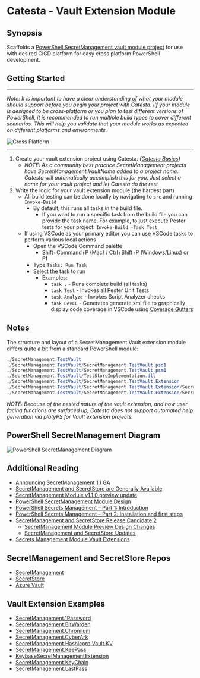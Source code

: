 # Catesta - Vault Extension Module

## Synopsis

Scaffolds a [PowerShell SecretManagement vault module project](https://github.com/PowerShell/SecretManagement) for use with desired CICD platform for easy cross platform PowerShell development.

## Getting Started

-------------------

*Note: It is important to have a clear understanding of what your module should support before you begin your project with Catesta. IIf your module is designed to be cross-platform or you plan to test different versions of PowerShell, it is recommended to run multiple build types to cover different scenarios. This will help you validate that your module works as expected on different platforms and environments.*

![Cross Platform](https://img.shields.io/badge/Builds-Windows%20PowerShell%20%7C%20Windows%20pwsh%20%7C%20Linux%20%7C%20MacOS-lightgrey)

-------------------

1. Create your vault extension project using Catesta. *([Catesta Basics](../Catesta-Basics.md))*
    * *NOTE: As a community best practice SecretManagement projects have SecretManagement.VaultName added to a project name. Catesta will automatically accomplish this for you. Just select a name for your vault project and let Catesta do the rest*
1. Write the logic for your vault extension module (the hardest part)
    * All build testing can be done locally by navigating to `src` and running `Invoke-Build`
        * By default, this runs all tasks in the build file.
            * If you want to run a specific task from the build file you can provide the task name. For example, to just execute Pester tests for your project: `Invoke-Build -Task Test`
    * If using VSCode as your primary editor you can use VSCode tasks to perform various local actions
        * Open the VSCode Command palette
            * Shift+Command+P (Mac) / Ctrl+Shift+P (Windows/Linux) or F1
        * Type `Tasks: Run Task`
        * Select the task to run
            * Examples:
                * `task .` - Runs complete build (all tasks)
                * `task Test` - Invokes all Pester Unit Tests
                * `task Analyze` - Invokes Script Analyzer checks
                * `task DevCC` - Generates generate xml file to graphically display code coverage in VSCode using [Coverage Gutters](https://marketplace.visualstudio.com/items?itemName=ryanluker.vscode-coverage-gutters)

## Notes

The structure and layout of a SecretManagement Vault extension module differs quite a bit from a standard PowerShell module:

```powershell
./SecretManagement.TestVault
./SecretManagement.TestVault/SecretManagement.TestVault.psd1
./SecretManagement.TestVault/SecretManagement.TestVault.psm1
./SecretManagement.TestVault/TestStoreImplementation.dll
./SecretManagement.TestVault/SecretManagement.TestVault.Extension
./SecretManagement.TestVault/SecretManagement.TestVault.Extension/SecretManagement.TestVault.Extension.psd1
./SecretManagement.TestVault/SecretManagement.TestVault.Extension/SecretManagement.TestVault.Extension.psm1
```

*NOTE: Because of the nested nature of the vault extension, and how user facing functions are surfaced up, Catesta does not support automated help generation via platyPS for Vault extension projects.*

## PowerShell SecretManagement Diagram

![PowerShell SecretManagement Diagram](/assets/powershell_secretmanagement_diagram.png)

## Additional Reading

* [Announcing SecretManagement 1.1 GA](https://devblogs.microsoft.com/powershell/announcing-secretmanagement-1-1-ga/)
* [SecretManagement and SecretStore are Generally Available](https://devblogs.microsoft.com/powershell/secretmanagement-and-secretstore-are-generally-available/)
* [SecretManagement Module v1.1.0 preview update](https://devblogs.microsoft.com/powershell/secretmanagement-module-v1-1-0-preview-update/)
* [PowerShell SecretManagement Module Design](https://github.com/PowerShell/SecretManagement/blob/main/Docs/DesignDoc.md)
* [PowerShell Secrets Management – Part 1: Introduction](https://www.powershell.co.at/powershell-secrets-management-part-1-introduction/)
* [PowerShell Secrets Management – Part 2: Installation and first steps](https://www.powershell.co.at/powershell-secrets-management-part-2-installation-and-first-steps/)
* [SecretManagement and SecretStore Release Candidate 2](https://devblogs.microsoft.com/powershell/secretmanagement-and-secretstore-release-candidate-2/)
    * [SecretManagement Module Preview Design Changes](https://devblogs.microsoft.com/powershell/secretmanagement-module-preview-design-changes/)
    * [SecretManagement and SecretStore Updates](https://devblogs.microsoft.com/powershell/secretmanagement-and-secretstore-updates-2/)
* [Secrets Management Module Vault Extensions](https://devblogs.microsoft.com/powershell/secrets-management-module-vault-extensions/)

## SecretManagement and SecretStore Repos

* [SecretManagement](https://github.com/PowerShell/SecretManagement)
* [SecretStore](https://github.com/PowerShell/SecretStore)
* [Azure Vault](https://github.com/PowerShell/SecretManagement/blob/main/ExtensionModules/AKVaultScript/AKVaultScript.Extension/AKVaultScript.Extension.psm1)

## Vault Extension Examples

* [SecretManagement.1Password](https://github.com/cdhunt/SecretManagement.1Password)
* [SecretManagement.BitWarden](https://github.com/Gaspack/SecretManagement.BitWarden)
* [SecretManagement.Chromium](https://github.com/JustinGrote/SecretManagement.Chromium)
* [SecretManagement.CyberArk](https://github.com/aaearon/SecretManagement.CyberArk)
* [SecretManagement.Hashicorp.Vault.KV](https://github.com/joshcorr/SecretManagement.Hashicorp.Vault.KV)
* [SecretManagement.KeePass](https://github.com/JustinGrote/SecretManagement.KeePass)
* [KeybaseSecretManagementExtension](https://github.com/tiksn/KeybaseSecretManagementExtension)
* [SecretManagement.KeyChain](https://github.com/SteveL-MSFT/SecretManagement.KeyChain)
* [SecretManagement.LastPass](https://github.com/TylerLeonhardt/SecretManagement.LastPass)
